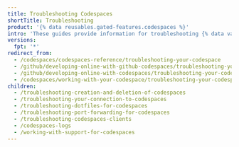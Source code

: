 ```yaml
---
title: Troubleshooting Codespaces
shortTitle: Troubleshooting
product: '{% data reusables.gated-features.codespaces %}'
intro: 'These guides provide information for troubleshooting {% data variables.product.prodname_codespaces %}'
versions:
  fpt: '*'
redirect_from:
  - /codespaces/codespaces-reference/troubleshooting-your-codespace
  - /github/developing-online-with-github-codespaces/troubleshooting-your-codespace
  - /github/developing-online-with-codespaces/troubleshooting-your-codespace
  - /codespaces/working-with-your-codespace/troubleshooting-your-codespace
children:
  - /troubleshooting-creation-and-deletion-of-codespaces
  - /troubleshooting-your-connection-to-codespaces
  - /troubleshooting-dotfiles-for-codespaces
  - /troubleshooting-port-forwarding-for-codespaces
  - /troubleshooting-codespaces-clients
  - /codespaces-logs
  - /working-with-support-for-codespaces
---
```


